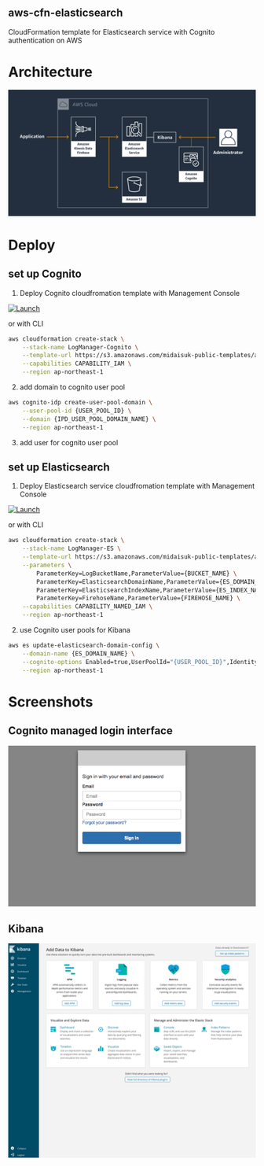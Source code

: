 aws-cfn-elasticsearch
---

CloudFormation template for Elasticsearch service with Cognito authentication on AWS


# Architecture

![Architecture](./img/architecture.png)

# Deploy

## set up Cognito

1. Deploy Cognito cloudfromation template with Management Console

[![Launch](https://s3.amazonaws.com/cloudformation-examples/cloudformation-launch-stack.png)](https://console.aws.amazon.com/cloudformation/home?region=ap-northeast-1#/stacks/new?stackName=LogManager-Cognito&templateURL=https://s3.amazonaws.com/midaisuk-public-templates/aws-cfn-elasticsearch/cognito.yaml
)

or with CLI

```bash
aws cloudformation create-stack \
    --stack-name LogManager-Cognito \
    --template-url https://s3.amazonaws.com/midaisuk-public-templates/aws-cfn-elasticsearch/cognito.yaml \
    --capabilities CAPABILITY_IAM \
    --region ap-northeast-1
```

2. add domain to cognito user pool

```bash
aws cognito-idp create-user-pool-domain \
    --user-pool-id {USER_POOL_ID} \
    --domain {IPD_USER_POOL_DOMAIN_NAME} \
    --region ap-northeast-1
```

3. add user for cognito user pool

## set up Elasticsearch

1. Deploy Elasticsearch service cloudfromation template with Management Console

[![Launch](https://s3.amazonaws.com/cloudformation-examples/cloudformation-launch-stack.png)](https://console.aws.amazon.com/cloudformation/home?region=ap-northeast-1#/stacks/new?stackName=LogManager-ES&templateURL=https://s3.amazonaws.com/midaisuk-public-templates/aws-cfn-elasticsearch/es.yaml
)

or with CLI

```bash
aws cloudformation create-stack \
    --stack-name LogManager-ES \
    --template-url https://s3.amazonaws.com/midaisuk-public-templates/aws-cfn-elasticsearch/es.yaml \
    --parameters \
        ParameterKey=LogBucketName,ParameterValue={BUCKET_NAME} \
        ParameterKey=ElasticsearchDomainName,ParameterValue={ES_DOMAIN_NAME} \
        ParameterKey=ElasticsearchIndexName,ParameterValue={ES_INDEX_NAME} \
        ParameterKey=FirehoseName,ParameterValue={FIREHOSE_NAME} \
    --capabilities CAPABILITY_NAMED_IAM \
    --region ap-northeast-1
```

2. use Cognito user pools for Kibana

```bash
aws es update-elasticsearch-domain-config \
    --domain-name {ES_DOMAIN_NAME} \
    --cognito-options Enabled=true,UserPoolId="{USER_POOL_ID}",IdentityPoolId="{ID_POOL_ID}",RoleArn="{COGNITO_SERVICE_ROLE}" \
    --region ap-northeast-1
```

# Screenshots

## Cognito managed login interface

![Cognito login](./img/cognito-login.png)

## Kibana

![Cognito login](./img/kibana.png)
